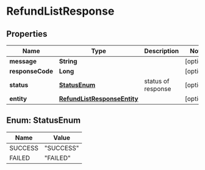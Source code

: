 

# RefundListResponse

## Properties

Name | Type | Description | Notes
------------ | ------------- | ------------- | -------------
**message** | **String** |  |  [optional]
**responseCode** | **Long** |  |  [optional]
**status** | [**StatusEnum**](#StatusEnum) | status of response |  [optional]
**entity** | [**RefundListResponseEntity**](RefundListResponseEntity.md) |  |  [optional]



## Enum: StatusEnum

Name | Value
---- | -----
SUCCESS | &quot;SUCCESS&quot;
FAILED | &quot;FAILED&quot;




